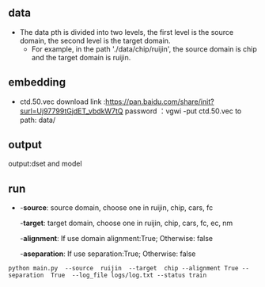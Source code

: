 ## data
- The data pth is divided into two levels, the first level is the source domain, the second level is the target domain.
    - For example, in the path './data/chip/ruijin', the source domain is chip and the target domain is ruijin.

## embedding
- ctd.50.vec download link :https://pan.baidu.com/share/init?surl=Uj97799tGjdET_vbdkW7tQ password ：vgwi
    -put ctd.50.vec to path: data/

## output
output:dset and model
  
## run
-
    -**source**: source domain, choose one in ruijin, chip, cars, fc    
    
    -**target**: target domain, choose one in  ruijin, chip, cars, fc, ec, nm 
    
    -**alignment**: If use domain alignment:True; Otherwise: false
    
    -**aseparation**: If use separation:True; Otherwise: false 
    
  
 ```
 python main.py  --source  ruijin  --target  chip --alignment True --separation  True  --log_file logs/log.txt --status train
 ```
  
